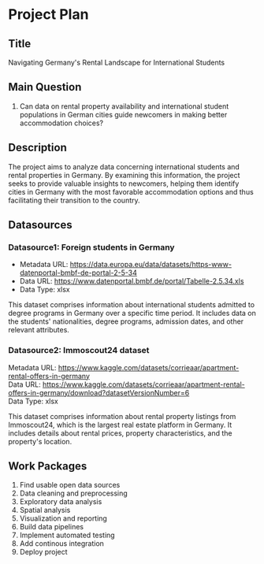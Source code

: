 # Project Plan

## Title
Navigating Germany's Rental Landscape for International Students

## Main Question

1. Can data on rental property availability and international student populations in German cities guide newcomers in making better accommodation choices?

## Description

The project aims to analyze data concerning international students and rental properties in Germany. By examining this information, the project seeks to provide valuable insights to newcomers, helping them identify cities in Germany with the most favorable accommodation options and thus facilitating their transition to the country.

## Datasources


### Datasource1: Foreign students in Germany
* Metadata URL: https://data.europa.eu/data/datasets/https-www-datenportal-bmbf-de-portal-2-5-34
* Data URL: https://www.datenportal.bmbf.de/portal/Tabelle-2.5.34.xls
* Data Type: xlsx

This dataset comprises information about international students admitted to degree programs in Germany over a specific time period. It includes data on the students' nationalities, degree programs, admission dates, and other relevant attributes.

### Datasource2: Immoscout24 dataset
Metadata URL: https://www.kaggle.com/datasets/corrieaar/apartment-rental-offers-in-germany <br />
Data URL: https://www.kaggle.com/datasets/corrieaar/apartment-rental-offers-in-germany/download?datasetVersionNumber=6 <br />
Data Type: xlsx

This dataset comprises information about rental property listings from Immoscout24, which is the largest real estate platform in Germany. It includes details about rental prices, property characteristics, and the property's location.

## Work Packages


1. Find usable open data sources
2. Data cleaning and preprocessing
3. Exploratory data analysis
4. Spatial analysis
5. Visualization and reporting
6. Build data pipelines
7. Implement automated testing
8. Add continous integration
9. Deploy project



